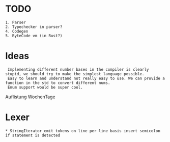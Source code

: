 # TODO
	1. Parser
	2. Typechecker in parser?
	4. Codegen
	5. ByteCode vm (in Rust?)

#  Ideas
	 Implementing different number bases in the compiler is clearly stupid, we should try to make the simplest language possible.
	 Easy to learn and understand not really easy to use. We can provide a function in the std to convert different nums.
	 Enum support would be super cool. 
	 
Auflistung WochenTage

# Lexer
	* StringIterator emit tokens on line per line basis insert semicolon if statement is detected
